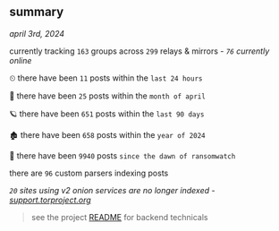 
## summary
_april 3rd, 2024_

currently tracking `163` groups across `299` relays & mirrors - _`76` currently online_

⏲ there have been `11` posts within the `last 24 hours`

🦈 there have been `25` posts within the `month of april`

🪐 there have been `651` posts within the `last 90 days`

🏚 there have been `658` posts within the `year of 2024`

🦕 there have been `9940` posts `since the dawn of ransomwatch`

there are `96` custom parsers indexing posts

_`20` sites using v2 onion services are no longer indexed - [support.torproject.org](https://support.torproject.org/onionservices/v2-deprecation/)_

> see the project [README](https://github.com/joshhighet/ransomwatch#ransomwatch--) for backend technicals
